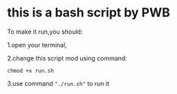 # this is a bash script by PWB

<p>To make it run,you should:</p>
<p>1.open your terminal,</p>
<p>2.change this script mod using command:</p>
<code>chmod +x run.sh</code>
<p>3.use command <code>"./run.sh"</code> to run it</p>
